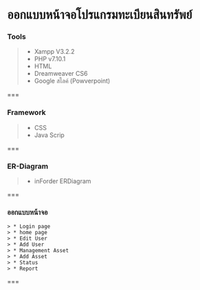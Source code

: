 # ออกแบบหน้าจอโปรแกรมทะเบียนสินทรัพย์
### Tools

 > - Xampp V3.2.2
 > - PHP v7.10.1
 > - HTML
 > - Dreamweaver CS6
 > - Google สไลค์ (Powverpoint)


===
### Framework

 > - CSS
 > - Java Scrip

===
### ER-Diagram

 > - inForder ERDiagram


===
### ออกแบบหน้าจอ

	> * Login page
	> * home page
	> * Edit User
	> * Add User
	> * Management Asset
	> * Add Asset
	> * Status
	> * Report

===